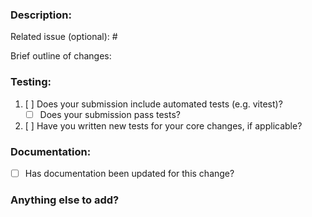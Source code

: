### Description:

Related issue (optional): #

Brief outline of changes:

### Testing:

1. [ ] Does your submission include automated tests (e.g. vitest)?
   - [ ] Does your submission pass tests?
2. [ ] Have you written new tests for your core changes, if applicable?

### Documentation:

- [ ] Has documentation been updated for this change?

### Anything else to add?
